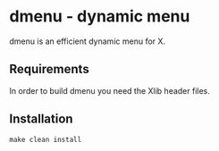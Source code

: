 # dmenu - dynamic menu

dmenu is an efficient dynamic menu for X.

## Requirements

In order to build dmenu you need the Xlib header files.

## Installation

    make clean install
